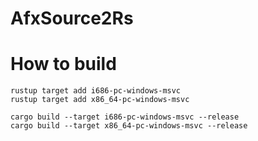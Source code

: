 # AfxSource2Rs

# How to build

```
rustup target add i686-pc-windows-msvc
rustup target add x86_64-pc-windows-msvc
```

```
cargo build --target i686-pc-windows-msvc --release
cargo build --target x86_64-pc-windows-msvc --release
```